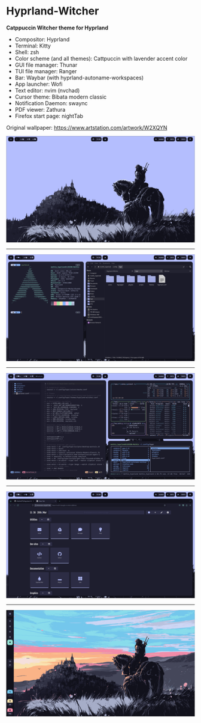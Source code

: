# Hyprland-Witcher
**Catppuccin Witcher theme for Hyprland**

* Compositor: Hyprland
* Terminal: Kitty
* Shell: zsh
* Color scheme (and all themes): Cattpuccin with lavender accent color
* GUI file manager: Thunar
* TUI file manager: Ranger
* Bar: Waybar (with hyprland-autoname-workspaces)
* App launcher: Wofi
* Text editor: nvim (nvchad)
* Cursor theme: Bibata modern classic
* Notification Daemon: swaync
* PDF viewer: Zathura
* Firefox start page: nightTab

Original wallpaper: https://www.artstation.com/artwork/W2XQYN

![alt text](./screenshots/screenshot1.png)
***
![alt text](./screenshots/screenshot2.png)
***
![alt text](./screenshots/screenshot3.png)
***
![alt text](./screenshots/screenshot4.png)

***
![alt text](./screenshots/screenshot5.png)